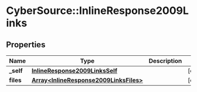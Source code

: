 # CyberSource::InlineResponse2009Links

## Properties
Name | Type | Description | Notes
------------ | ------------- | ------------- | -------------
**_self** | [**InlineResponse2009LinksSelf**](InlineResponse2009LinksSelf.md) |  | [optional] 
**files** | [**Array&lt;InlineResponse2009LinksFiles&gt;**](InlineResponse2009LinksFiles.md) |  | [optional] 


